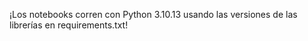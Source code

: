 ¡Los notebooks corren con Python 3.10.13 usando las versiones de las librerías en requirements.txt!
